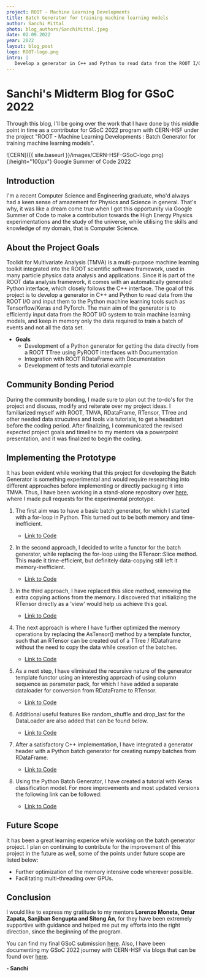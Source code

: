 ```yaml
---
project: ROOT - Machine Learning Developments
title: Batch Generator for training machine learning models
author: Sanchi Mittal
photo: blog_authors/SanchiMittal.jpeg 
date: 02.09.2022 
year: 2022 
layout: blog_post 
logo: ROOT-logo.png 
intro: |
   Develop a generator in C++ and Python to read data from the ROOT I/O and input them to the Python machine learning tools such as Tensorflow/Keras and PyTorch. 
---
```



# Sanchi's Midterm Blog for GSoC 2022

Through this blog, I'll be going over the work that I have done by this middle point in time as a contributor for GSoC 2022 program with CERN-HSF under the project "ROOT - Machine Learning Developments : Batch Generator for training machine learning models".

![CERN]({{ site.baseurl }}/images/CERN-HSF-GSoC-logo.png){:height="100px"} Google Summer of Code 2022

## Introduction
I'm a recent Computer Science and Engineering graduate, who'd always had a keen sense of amazement for Physics and Science in general. That's why, it was like a dream come true when I got this opportunity via Google Summer of Code to make a contribution towards the High Energy Physics experimentations and the study of the universe, while utilising the skills and knowledge of my domain, that is Computer Science.

## About the Project Goals
Toolkit for Multivariate Analysis (TMVA) is a multi-purpose machine learning toolkit integrated into the ROOT scientific software framework, used in many particle physics data analysis and applications. Since it is part of the ROOT data analysis framework, it comes with an automatically generated Python interface, which closely follows the C++ interface. The goal of this project is to develop a generator in C++ and Python to read data from the ROOT I/O and input them to the Python machine learning tools such as Tensorflow/Keras and PyTorch. The main aim of the generator is to efficiently input data from the ROOT I/O system to train machine learning models, and keep in memory only the data required to train a batch of events and not all the data set.

- **Goals**
	-   Development of a Python generator for getting the data directly from a ROOT TTree using PyROOT interfaces with Documentation
	-  Integration with ROOT RDataFrame with Documentation
	-  Development of tests and tutorial example

## Community Bonding Period
During the community bonding, I made sure to plan out the to-do's for the project and discuss, modify and reiterate over my project ideas.  I familiarized myself with ROOT, TMVA, RDataFrame, RTensor, TTree and other needed data strucutres and tools via tutorials, to get a headstart before the coding period. After finalizing, I communicated the revised expected project goals and timeline to my mentors via a powerpoint presentation, and it was finalized to begin the coding.


## Implementing the Prototype
It has been evident while working that this project for developing the Batch Generator is something experimental and would require researching into different approaches before implementing or directly packaging it into TMVA. Thus, I have been working in a stand-alone repository over [here](https://github.com/tmvadnn/tmva-batch-generator), where I made pull requests for the experimental prototype. 

1.  The first aim was to have a basic batch generator, for which I started with a for-loop in Python. This turned out to be both memory and time-inefficient. 
	- [Link to Code](https://github.com/SanchiMittal/root/commit/8b63ff3d13acc385df064b970a84a198f69ba336)
2. In the second approach, I decided to write a functor for the batch generator, while replacing the for-loop using the RTensor::Slice method. This made it time-efficient, but definitely data-copying still left it memory-inefficient.
	- [Link to Code](https://github.com/tmvadnn/tmva-batch-generator/pull/2/commits/34c6fd5e86dae48a2101ea4219b113e47c4729fb)

3. In the third approach, I have replaced this slice method, removing the extra copying actions from the memory. I discovered that initializing the RTensor directly as a 'view' would help us achieve this goal.
 	- [Link to Code](https://github.com/tmvadnn/tmva-batch-generator/pull/4/commits/94dcf93b8ee9f97b434fcacc1663a5c2171cbb9a)

4. The next approach is where I have further optimized the memory operations by replacing the AsTensor() method by a template functor, such that an RTensor can be created out of a TTree / RDataframe without the need to copy the data while creation of the batches. 
	 - [Link to Code](https://github.com/tmvadnn/tmva-batch-generator/pull/4/commits/93ec68c86f5e01be01eee2e84f77cf228a3ba31d)
5. As a next step, I have eliminated the recursive nature of the generator template functor using an interesting approach of using column sequence as parameter pack, for which I have added a separate dataloader for conversion from RDataFrame to RTensor.
	- [Link to Code](https://github.com/tmvadnn/tmva-batch-generator/pull/4/commits/536ebf315c4187c461dd50a3f9a6bfb36b4d0907)
6. Additional useful features like random_shuffle and drop_last for the DataLoader are also added that can be found below.
	- [Link to Code](https://github.com/tmvadnn/tmva-batch-generator/pull/4/commits/536ebf315c4187c461dd50a3f9a6bfb36b4d0907)
7. After a satisfactory C++ implementation, I have integrated a generator header with a Python batch generator for creating numpy batches from RDataFrame.
	- [Link to Code](https://github.com/tmvadnn/tmva-batch-generator/pull/4/commits/3e4bbc77f80b407af6f8dedfa1abf57634dd706c)
8. Using the Python Batch Generator, I have created a tutorial with Keras classification model. For more improvements and most updated versions the following link can be followed:
	- [Link to Code](https://github.com/tmvadnn/tmva-batch-generator/blob/experimental/prototype_experimental/bg_keras_exp.py)


## Future Scope
It has been a great learning experice while working on the batch generator project. I plan on continuing to contribute for the improvement of this project in the future as well, some of the points under future scope are listed below:
- Further optimization of the memory intensive code wherever possible.
- Facilitating multi-threading over GPUs.

## Conclusion
I would like to express my gratitude to my mentors **Lorenzo Moneta, Omar Zapata, Sanjiban Sengupta and Sitong An**, for they have been extremely supportive with guidance and helped me put my efforts into the right direction, since the beginning of the program.

You can find my final GSoC submission [here](https://github.com/tmvadnn/tmva-batch-generator/wiki). Also, I have been documenting my GSoC 2022 journey with CERN-HSF via blogs that can be found over [here](https://sanchimittal.hashnode.dev/).

**\- Sanchi**
